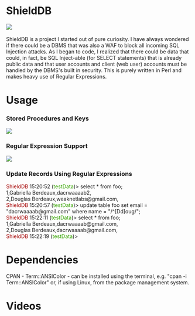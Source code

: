 # ShieldDB
<img src="https://weaknetlabs.com/images/shielddblogo.png"/><br /><br />
ShieldDB is a project I started out of pure curiosity. I have always wondered if there could be a DBMS that was also a WAF to block all incoming SQL Injection attacks.
As I began to code, I realized that there could be data that could, in fact, be SQL Inject-able (for SELECT statements) that is already public data and that user accounts and client (web user) accounts must be handled by the DBMS's built in security.
This is purely written in Perl and makes heavy use of Regular Expressions.

# Usage
<h3>Stored Procedures and Keys</h3>
<img src="https://weaknetlabs.com/images/shielddbms_example0"/><br />
<h3>Regular Expression Support</h3>
<img src="https://weaknetlabs.com/images/shielddbms_example1"/><br />
<h3>Update Records Using Regular Expressions</h3>
<span style="color:#a40000">ShieldDB</span> 15:20:52 (<span style="color:#36a400;">testData</span>)> select * from foo;<br />
1,Gabriella Berdeaux,dacrwaaaab2,<br />
2,Douglas Berdeaux,weaknetlabs@gmail.com,<br />
<span style="color:#a40000">ShieldDB</span> 15:20:57 (<span style="color:#36a400;">testData</span>)> update table foo set email = "dacrwaaaab@gmail.com" where name  = "/^[Dd]oug/";<br />
<span style="color:#a40000">ShieldDB</span> 15:22:11 (<span style="color:#36a400;">testData</span>)> select * from foo;<br />
1,Gabriella Berdeaux,dacrwaaaab@gmail.com,<br />
2,Douglas Berdeaux,dacrwaaaab@gmail.com,<br />
<span style="color:#a40000">ShieldDB</span> 15:22:19 (<span style="color:#36a400;">testData</span>)><br />

# Dependencies
CPAN - Term::ANSIColor - can be installed using the terminal, e.g. "cpan -i Term::ANSIColor" or, if using Linux, 
from the package management system.

# Videos

#
